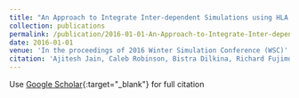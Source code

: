 ```yaml
---
title: "An Approach to Integrate Inter-dependent Simulations using HLA with Applications to Sustainable Urban Development"
collection: publications
permalink: /publication/2016-01-01-An-Approach-to-Integrate-Inter-dependent-Simulations-using-HLA-with-Applications-to-Sustainable-Urban-Development
date: 2016-01-01
venue: 'In the proceedings of 2016 Winter Simulation Conference (WSC)'
citation: 'Ajitesh Jain, Caleb Robinson, Bistra Dilkina, Richard Fujimoto,&quot;An Approach to Integrate Inter-dependent Simulations using HLA with Applications to Sustainable Urban Development.&quot; In the proceedings of 2016 Winter Simulation Conference (WSC), 2016.'
---
```

Use [Google Scholar](https://scholar.google.com/scholar?q=An+Approach+to+Integrate+Inter+dependent+Simulations+using+HLA+with+Applications+to+Sustainable+Urban+Development){:target="_blank"} for full citation